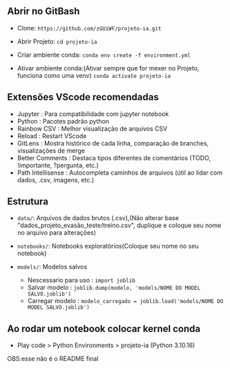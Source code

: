 ## Abrir no GitBash
- Clone:
`https://github.com/zGUiWF/projeto-ia.git`

- Abrir Projeto:
`cd projeto-ia`

- Criar ambiente conda:
`conda env create -f environment.yml`

- Ativar ambiente conda:(Ativar sempre que for mexer no Projeto, funciona como uma venv)
`conda activate projeto-ia`


## Extensões VScode recomendadas
- Jupyter : Para compatibilidade com jupyter notebook
- Python : Pacotes padrão python
- Rainbow CSV : Melhor visualização de arquivos CSV
- Reload : Restart VScode
- GitLens : Mostra histórico de cada linha, comparação de branches, visualizações de merge
- Better Comments : Destaca tipos diferentes de comentários (TODO, !importante, ?pergunta, etc.)
- Path Intellisense : Autocompleta caminhos de arquivos (útil ao lidar com dados, .csv, imagens, etc.)


## Estrutura
- `data/`: Arquivos de dados brutos (.csv),(Não alterar base "dados_projeto_evasão_teste/treino.csv", duplique e coloque seu nome no arquivo para alterações)

- `notebooks/`: Notebooks exploratórios(Coloque seu nome no seu notebook)

- `models/`: Modelos salvos
    - Nescessario para uso : `import joblib`
    - Salvar modelo : `joblib.dump(modelo, 'models/NOME DO MODEL SALVO.joblib')`
    - Carregar modelo : `modelo_carregado = joblib.load('models/NOME DO MODEL SALVO.joblib')`


## Ao rodar um notebook colocar kernel conda
- Play code > Python Environments > projeto-ia (Python 3.10.16)


OBS:esse não é o README final
